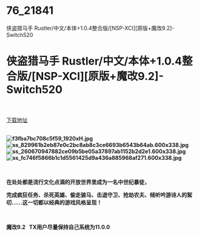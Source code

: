 # 76_21841
侠盗猎马手 Rustler/中文/本体+1.0.4整合版/[NSP-XCI][原版+魔改9.2]-Switch520
# 侠盗猎马手 Rustler/中文/本体+1.0.4整合版/[NSP-XCI][原版+魔改9.2]-Switch520
 <br/></br>
[下载地址](https://www.switch520.cc/article/21841 "下载地址")
<br/></br>

<p><strong><img title="f3fba7bc708c5f59_1920xH.jpg" src="https://www.switch520.cc/muke_img/2021_08_31_3ea634c9d6d9a.jpg" alt="f3fba7bc708c5f59_1920xH.jpg"></strong><br>
<strong><img title="ss_829961b2eb87e0c2bc8ab8c3ce6693b6543b64ab.600x338.jpg" src="https://www.switch520.cc/muke_img/2021_08_31_f9e7011e6f0ea.jpg" alt="ss_829961b2eb87e0c2bc8ab8c3ce6693b6543b64ab.600x338.jpg"></strong><br>
<strong><img title="ss_260670947882ce09b5be05a37897ab1152b2d2e1.600x338.jpg" src="https://www.switch520.cc/muke_img/2021_08_31_0fa527568140e.jpg" alt="ss_260670947882ce09b5be05a37897ab1152b2d2e1.600x338.jpg"></strong><br>
<strong><img title="ss_fc746f5866b1c1d5561425d9a436a885968af271.600x338.jpg" src="https://www.switch520.cc/muke_img/2021_08_31_de8e17712b32a.jpg" alt="ss_fc746f5866b1c1d5561425d9a436a885968af271.600x338.jpg">&nbsp;</strong></p>
<p>&nbsp;</p>
<p><strong>在处处都是流行文化点滴的开放世界里成为一名中世纪暴徒，</strong></p>
<p><strong>完成疯狂任务、杀死英雄、偷走骏马、击退守卫、抢劫农夫、倾听吟游诗人的絮叨……这一切都以经典的游戏风格呈现！</strong></p>
<p>&nbsp;</p>
<p><strong>魔改9.2 &nbsp;&nbsp;TX用户尽量保持自己系统为11.0.0</strong></p>
